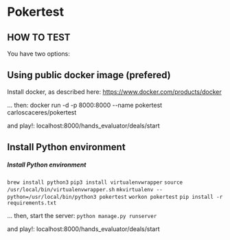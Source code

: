 # Pokertest

## HOW TO TEST

You have two options:

## Using public docker image (prefered)

Install docker, as described here:
https://www.docker.com/products/docker

... then:
docker run -d -p 8000:8000 --name pokertest carloscaceres/pokertest

and play!:
localhost:8000/hands_evaluator/deals/start

## Install Python environment

##### Install Python environment

`brew install python3`
`pip3 install virtualenvwrapper`
`source /usr/local/bin/virtualenvwrapper.sh`
`mkvirtualenv --python=/usr/local/bin/python3 pokertest`
`workon pokertest`
`pip install -r requirements.txt`

... then, start the server:
`python manage.py runserver`

and play!:
localhost:8000/hands_evaluator/deals/start

